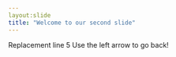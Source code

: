 ```yaml
---
layout:slide
title: "Welcome to our second slide"
---
```

Replacement line 5
Use the left arrow to go back!
